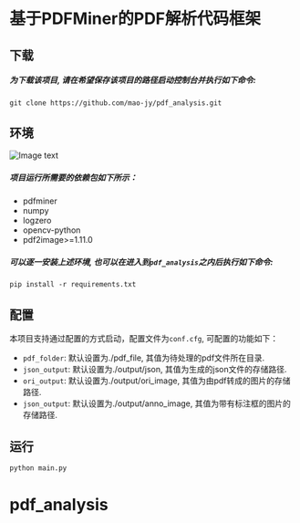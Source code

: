 # 基于PDFMiner的PDF解析代码框架

## 下载
#####   为下载该项目, 请在希望保存该项目的路径启动控制台并执行如下命令:
```
git clone https://github.com/mao-jy/pdf_analysis.git
```

## 环境
![Image text](https://img.shields.io/badge/Python-3.6-green?style=flat)
#####   项目运行所需要的依赖包如下所示：
 - pdfminer
 - numpy
 - logzero
 - opencv-python
 - pdf2image>=1.11.0

#####   可以逐一安装上述环境, 也可以在进入到`pdf_analysis`之内后执行如下命令: 
```
pip install -r requirements.txt
```

## 配置
本项目支持通过配置的方式启动，配置文件为`conf.cfg`, 可配置的功能如下：
 - `pdf_folder`: 默认设置为./pdf_file, 其值为待处理的pdf文件所在目录.
 - `json_output`: 默认设置为./output/json, 其值为生成的json文件的存储路径.
 - `ori_output`: 默认设置为./output/ori_image, 其值为由pdf转成的图片的存储路径.
 - `json_output`: 默认设置为./output/anno_image, 其值为带有标注框的图片的存储路径.

## 运行
```python
python main.py
```
# pdf_analysis
